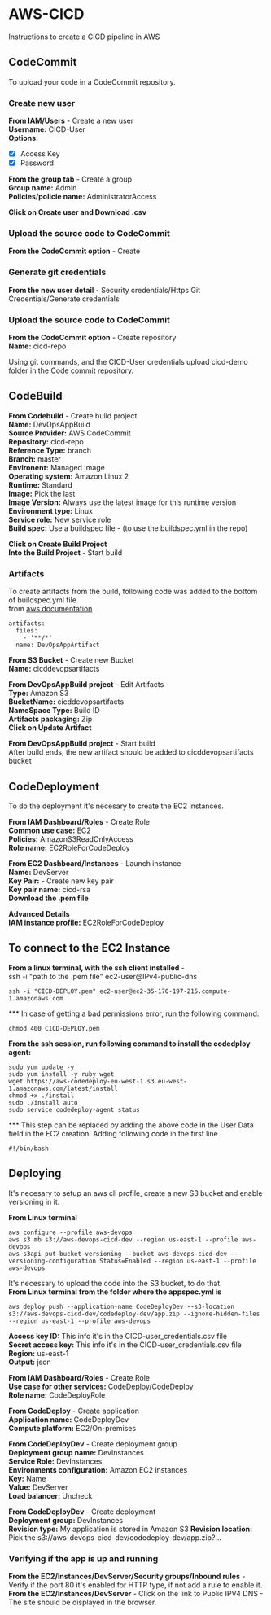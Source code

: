 # AWS-CICD
Instructions to create a CICD pipeline in AWS

## CodeCommit
To upload your code in a CodeCommit repository.  

### Create new user
**From IAM/Users** - Create a new user  
**Username:** CICD-User  
**Options:**
  + [x] Access Key  
  + [x] Password  

**From the group tab** - Create a group  
**Group name:** Admin  
**Policies/policie name:** AdministratorAccess  

**Click on Create user and Download .csv**

### Upload the source code to CodeCommit

**From the CodeCommit option** - Create
### Generate git credentials
**From the new user detail** - Security credentials/Https Git Credentials/Generate credentials

### Upload the source code to CodeCommit  
**From the CodeCommit option** - Create repository  
**Name:** cicd-repo  

Using git commands, and the CICD-User credentials upload cicd-demo folder in the Code commit repository.

## CodeBuild  
**From Codebuild** - Create build project  
**Name:** DevOpsAppBuild  
**Source Provider:** AWS CodeCommit  
**Repository:** cicd-repo  
**Reference Type:** branch  
**Branch:** master  
**Environent:** Managed Image  
**Operating system:** Amazon Linux 2  
**Runtime:** Standard  
**Image:** Pick the last  
**Image Version:** Always use the latest image for this runtime version  
**Environment type:** Linux  
**Service role:** New service role  
**Build spec:** Use a buildspec file - (to use the buildspec.yml in the repo)  

**Click on Create Build Project**  
**Into the Build Project** - Start build  

### Artifacts  
To create artifacts from the build, following code was added to the bottom of buildspec.yml file  
from [aws documentation](https://docs.aws.amazon.com/codebuild/latest/userguide/build-spec-ref.html)

    artifacts:
      files:
        - '**/*'
      name: DevOpsAppArtifact

**From S3 Bucket** - Create new Bucket  
**Name:** cicddevopsartifacts  

**From DevOpsAppBuild project** - Edit Artifacts  
**Type:** Amazon S3  
**BucketName:** cicddevopsartifacts  
**NameSpace Type:** Build ID  
**Artifacts packaging:** Zip  
**Click on Update Artifact**  

**From DevOpsAppBuild project** - Start build  
After build ends, the new artifact should be added to cicddevopsartifacts bucket  

## CodeDeployment  
To do the deployment it's necesary to create the EC2 instances.  

**From IAM Dashboard/Roles** - Create Role  
**Common use case:** EC2  
**Policies:** AmazonS3ReadOnlyAccess   
**Role name:** EC2RoleForCodeDeploy  

**From EC2 Dashboard/Instances** - Launch instance  
**Name:** DevServer  
**Key Pair:** - Create new key pair  
**Key pair name:** cicd-rsa  
**Download the .pem file** 

**Advanced Details**  
**IAM instance profile:** EC2RoleForCodeDeploy  

## To connect to the EC2 Instance  
**From a linux terminal, with the ssh client installed** -  
ssh -i "path to the .pem file" ec2-user@IPv4-public-dns  

    ssh -i "CICD-DEPLOY.pem" ec2-user@ec2-35-170-197-215.compute-1.amazonaws.com
    
*** In case of getting a bad permissions error, run the following command:  
    
    chmod 400 CICD-DEPLOY.pem  

**From the ssh session, run following command to install the codedploy agent:**

    sudo yum update -y
    sudo yum install -y ruby wget
    wget https://aws-codedeploy-eu-west-1.s3.eu-west-1.amazonaws.com/latest/install
    chmod +x ./install
    sudo ./install auto
    sudo service codedeploy-agent status

*** This step can be replaced by adding the above code in the User Data field in the EC2 creation. Adding following code in the first line

    #!/bin/bash

## Deploying

It's necesary to setup an aws cli profile, create a new S3 bucket and enable versioning in it.  

**From Linux terminal**

    aws configure --profile aws-devops
    aws s3 mb s3://aws-devops-cicd-dev --region us-east-1 --profile aws-devops
    aws s3api put-bucket-versioning --bucket aws-devops-cicd-dev --versioning-configuration Status=Enabled --region us-east-1 --profile aws-devops

It's necessary to upload the code into the S3 bucket, to do that.  
**From Linux terminal from the folder where the appspec.yml is**
    
    aws deploy push --application-name CodeDeployDev --s3-location s3://aws-devops-cicd-dev/codedeploy-dev/app.zip --ignore-hidden-files --region us-east-1 --profile aws-devops


**Access key ID:** This info it's in the CICD-user_credentials.csv file  
**Secret access key:** This info it's in the CICD-user_credentials.csv file   
**Region:** us-east-1  
**Output:** json  

**From IAM Dashboard/Roles** - Create Role  
**Use case for other services:** CodeDeploy/CodeDeploy  
**Role name:** CodeDeployRole  

**From CodeDeploy** - Create application  
**Application name:** CodeDeployDev  
**Compute platform:** EC2/On-premises  

**From CodeDeployDev** - Create deployment group  
**Deployment group name:** DevInstances  
**Service Role:** DevInstances  
**Environments configuration:** Amazon EC2 instances  
**Key:** Name  
**Value:** DevServer  
**Load balancer:** Uncheck  

**From CodeDeployDev** - Create deployment  
**Deployment group:** DevInstances  
**Revision type:** My application is stored in Amazon S3
**Revision location:** Pick the s3://aws-devops-cicd-dev/codedeploy-dev/app.zip?...

### Verifying if the app is up and running
**From the EC2/Instances/DevServer/Security groups/Inbound rules** - Verify if the port 80 it's enabled for HTTP type, if not add a rule to enable it.  
**From the EC2/Instances/DevServer** - Click on the link to Public IPV4 DNS - The site should be displayed in the browser.   
